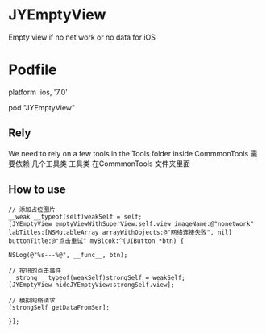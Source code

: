 # JYEmptyView
Empty view if no net work or no data for iOS

# Podfile
platform :ios, '7.0'

pod "JYEmptyView"


## Rely
We need to rely on a few tools in the Tools folder inside CommmonTools
需要依赖 几个工具类 工具类 在CommmonTools 文件夹里面

## How to use

    // 添加占位图片
    __weak __typeof(self)weakSelf = self;
    [JYEmptyView emptyViewWithSuperView:self.view imageName:@"nonetwork" labTitles:[NSMutableArray arrayWithObjects:@"网络连接失败", nil] buttonTitle:@"点击重试" myBlcok:^(UIButton *btn) {

    NSLog(@"%s---%@", __func__, btn);

    // 按钮的点击事件
    __strong __typeof(weakSelf)strongSelf = weakSelf;
    [JYEmptyView hideJYEmptyView:strongSelf.view];

    // 模拟网络请求
    [strongSelf getDataFromSer];

    }];
